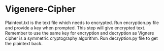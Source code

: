 # Vigenere-Cipher
Plaintext.txt is the text file which needs to encrypted.
Run encryption.py file and provide a key when prompted. This step will give encrypted text.
Remember to use the same key for encryption and decryption as Vignere cipher is a symmetric cryptography algorithm.
Run decryption.py file to get the plaintext back.
